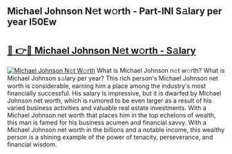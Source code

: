 ## Michael Johnson N𝚎t w𝚘rth - Part-INI S𝚊lary per year l50Ew

# <h2><a href="http://gc3xini.nevu.top/?p=Michael+Johnson">🔗 👉🔴 Michael Johnson N𝚎t w𝚘rth - S𝚊lary</a></h2>

[![Michael Johnson N𝚎t W𝚘rth](https://i.imgur.com/Oavwk0R.jpeg)](http://gc3xini.nevu.top/?p=Michael+Johnson)
What is Michael Johnson n𝚎t w𝚘rth? What is Michael Johnson s𝚊lary per year?
This rich person's Michael Johnson net worth is considerable, earning him a place among the industry's most financially successful. His salary is impressive, but it is dwarfed by Michael Johnson net worth, which is rumored to be even larger as a result of his varied business activities and valuable real estate investments. With a Michael Johnson net worth that places him in the top echelons of wealth, this man is famed for his business acumen and financial savvy. With a Michael Johnson net worth in the billions and a notable income, this wealthy person is a shining example of the power of tenacity, perseverance, and financial wisdom.
